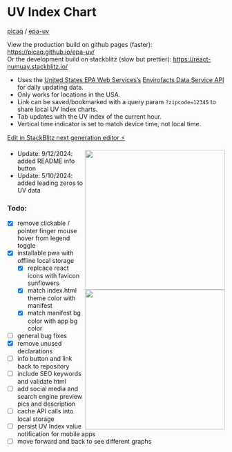# UV Index Chart
[picaq](https://github.com/picaq) / [epa-uv](https://github.com/picaq/epa-uv)

View the production build on github pages (faster): https://picaq.github.io/epa-uv/<br>
Or the development build on stackblitz (slow but prettier): https://react-numuay.stackblitz.io/ 

- Uses the [United States EPA Web Services’s](https://www.epa.gov/enviro/web-services) [Envirofacts Data Service API](https://www.epa.gov/enviro/envirofacts-data-service-api) for daily updating data.
- Only works for locations in the USA.
- Link can be saved/bookmarked with a query param `?zipcode=12345` to share local UV Index charts.
- Tab updates with the UV index of the current hour.
- Vertical time indicator is set to match device time, not local time.

[Edit in StackBlitz next generation editor ⚡️](https://stackblitz.com/~/github.com/picaq/epa-uv)

<img src="https://github.com/picaq/epa-uv/assets/34908590/46d130f2-6739-4881-82c7-f08ba3b46387" width=324 align=right>
<img src="https://github.com/picaq/epa-uv/assets/34908590/f2e751fe-2bf1-45a0-a3ce-34f7777e13df" width=324 align=right>

- Update: 9/12/2024: added README info button
- Update: 5/10/2024: added leading zeros to UV data

### Todo:
- [x] remove clickable / pointer finger mouse hover from legend toggle
- [x] installable pwa with offline local storage
  - [x] replcace react icons with favicon sunflowers
  - [x] match index.html theme color with manifest
  - [x] match manifest bg color with app bg color
- [ ] general bug fixes
- [x] remove unused declarations
- [ ] info button and link back to repository
- [ ] include SEO keywords and validate html
- [ ] add social media and search engine preview pics and description
- [ ] cache API calls into local storage
- [ ] persist UV Index value notification for mobile apps
- [ ] move forward and back to see different graphs
